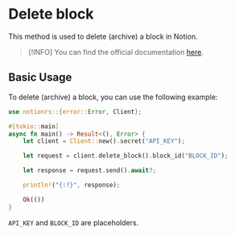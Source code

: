 # Delete block

This method is used to delete (archive) a block in Notion.

> [!INFO]
> You can find the official documentation [here](https://developers.notion.com/reference/delete-a-block).

## Basic Usage

To delete (archive) a block, you can use the following example:

```rs
use notionrs::{error::Error, Client};

#[tokio::main]
async fn main() -> Result<(), Error> {
    let client = Client::new().secret("API_KEY");

    let request = client.delete_block().block_id("BLOCK_ID");

    let response = request.send().await?;

    println!("{:?}", response);

    Ok(())
}
```

`API_KEY` and `BLOCK_ID` are placeholders.
